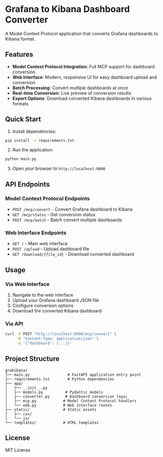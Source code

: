 # Grafana to Kibana Dashboard Converter

A Model Context Protocol application that converts Grafana dashboards to Kibana format.

## Features

- **Model Context Protocol Integration**: Full MCP support for dashboard conversion
- **Web Interface**: Modern, responsive UI for easy dashboard upload and conversion
- **Batch Processing**: Convert multiple dashboards at once
- **Real-time Conversion**: Live preview of conversion results
- **Export Options**: Download converted Kibana dashboards in various formats

## Quick Start

1. Install dependencies:
```bash
pip install -r requirements.txt
```

2. Run the application:
```bash
python main.py
```

3. Open your browser to `http://localhost:8000`

## API Endpoints

### Model Context Protocol Endpoints

- `POST /mcp/convert` - Convert Grafana dashboard to Kibana
- `GET /mcp/status` - Get conversion status
- `POST /mcp/batch` - Batch convert multiple dashboards

### Web Interface Endpoints

- `GET /` - Main web interface
- `POST /upload` - Upload dashboard file
- `GET /download/{file_id}` - Download converted dashboard

## Usage

### Via Web Interface

1. Navigate to the web interface
2. Upload your Grafana dashboard JSON file
3. Configure conversion options
4. Download the converted Kibana dashboard

### Via API

```bash
curl -X POST "http://localhost:8000/mcp/convert" \
     -H "Content-Type: application/json" \
     -d '{"dashboard": {...}}'
```

## Project Structure

```
grakibana/
├── main.py                 # FastAPI application entry point
├── requirements.txt        # Python dependencies
├── app/
│   ├── __init__.py
│   ├── models.py          # Pydantic models
│   ├── converter.py       # Dashboard conversion logic
│   ├── mcp.py            # Model Context Protocol handlers
│   └── web.py            # Web interface routes
├── static/               # Static assets
│   ├── css/
│   └── js/
└── templates/            # HTML templates
```

## License

MIT License 